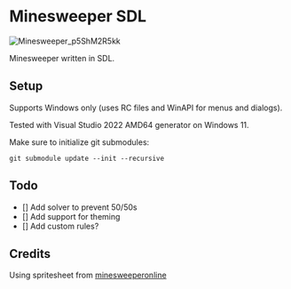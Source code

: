 # Minesweeper SDL

![Minesweeper_p5ShM2R5kk](https://github.com/ketexon/Minesweeper-SDL/assets/29184562/2a79d476-d679-438e-b70f-c9d9a31625e0)

Minesweeper written in SDL.

## Setup

Supports Windows only (uses RC files and WinAPI for menus and dialogs).

Tested with Visual Studio 2022 AMD64 generator on Windows 11.

Make sure to initialize git submodules:

```
git submodule update --init --recursive
```

## Todo

 - [] Add solver to prevent 50/50s
 - [] Add support for theming
 - [] Add custom rules?

## Credits

Using spritesheet from [minesweeperonline](https://minesweeperonline.com/#)
